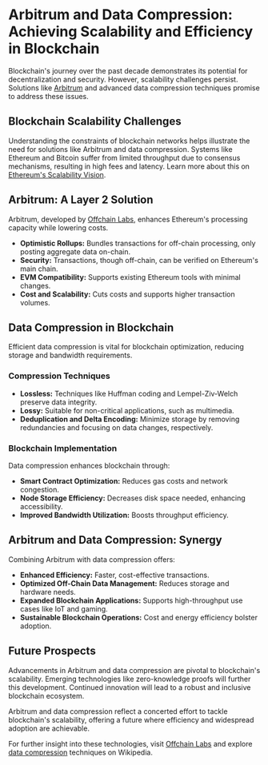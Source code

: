 # Arbitrum and Data Compression: Achieving Scalability and Efficiency in Blockchain

Blockchain's journey over the past decade demonstrates its potential for decentralization and security. However, scalability challenges persist. Solutions like [Arbitrum](https://offchainlabs.com/arbitrum) and advanced data compression techniques promise to address these issues.

## Blockchain Scalability Challenges

Understanding the constraints of blockchain networks helps illustrate the need for solutions like Arbitrum and data compression. Systems like Ethereum and Bitcoin suffer from limited throughput due to consensus mechanisms, resulting in high fees and latency. Learn more about this on [Ethereum's Scalability Vision](https://ethereum.org/en/upgrades/scalability/).

## Arbitrum: A Layer 2 Solution

Arbitrum, developed by [Offchain Labs](https://offchainlabs.com), enhances Ethereum's processing capacity while lowering costs.

- **Optimistic Rollups:** Bundles transactions for off-chain processing, only posting aggregate data on-chain.
- **Security:** Transactions, though off-chain, can be verified on Ethereum's main chain.
- **EVM Compatibility:** Supports existing Ethereum tools with minimal changes.
- **Cost and Scalability:** Cuts costs and supports higher transaction volumes.

## Data Compression in Blockchain

Efficient data compression is vital for blockchain optimization, reducing storage and bandwidth requirements. 

### Compression Techniques

- **Lossless:** Techniques like Huffman coding and Lempel-Ziv-Welch preserve data integrity.
- **Lossy:** Suitable for non-critical applications, such as multimedia.
- **Deduplication and Delta Encoding:** Minimize storage by removing redundancies and focusing on data changes, respectively.

### Blockchain Implementation

Data compression enhances blockchain through:

- **Smart Contract Optimization:** Reduces gas costs and network congestion.
- **Node Storage Efficiency:** Decreases disk space needed, enhancing accessibility.
- **Improved Bandwidth Utilization:** Boosts throughput efficiency.

## Arbitrum and Data Compression: Synergy

Combining Arbitrum with data compression offers:

- **Enhanced Efficiency:** Faster, cost-effective transactions.
- **Optimized Off-Chain Data Management:** Reduces storage and hardware needs.
- **Expanded Blockchain Applications:** Supports high-throughput use cases like IoT and gaming.
- **Sustainable Blockchain Operations:** Cost and energy efficiency bolster adoption.

## Future Prospects

Advancements in Arbitrum and data compression are pivotal to blockchain's scalability. Emerging technologies like zero-knowledge proofs will further this development. Continued innovation will lead to a robust and inclusive blockchain ecosystem.

Arbitrum and data compression reflect a concerted effort to tackle blockchain's scalability, offering a future where efficiency and widespread adoption are achievable.

For further insight into these technologies, visit [Offchain Labs](https://offchainlabs.com) and explore [data compression](https://en.wikipedia.org/wiki/Data_compression) techniques on Wikipedia.